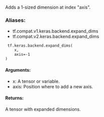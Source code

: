 Adds a 1-sized dimension at index "axis".
### Aliases:
- tf.compat.v1.keras.backend.expand_dims
- tf.compat.v2.keras.backend.expand_dims

```
 tf.keras.backend.expand_dims(
    x,
    axis=-1
)
```
#### Arguments:
- x: A tensor or variable.
- axis: Position where to add a new axis.
#### Returns:
A tensor with expanded dimensions.
